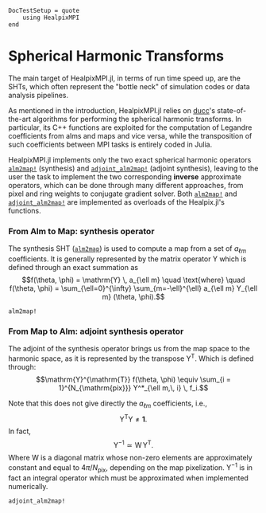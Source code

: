 ```@meta
DocTestSetup = quote
    using HealpixMPI
end
```

# Spherical Harmonic Transforms

The main target of HealpixMPI.jl, in terms of run time speed up, are the SHTs, which often represent the "bottle neck" of simulation codes or data analysis pipelines.

As mentioned in the introduction, HealpixMPI.jl relies on [ducc](https://gitlab.mpcdf.mpg.de/mtr/ducc)'s state-of-the-art algorithms for performing the spherical harmonic transforms.
In particular, its C++ functions are exploited for the computation of Legandre coefficients from alms and maps and vice versa, while the transposition of such coefficients between MPI tasks is entirely coded in Julia.

HealpixMPI.jl implements only the two exact spherical harmonic operators [`alm2map!`](@ref) (synthesis) and [`adjoint_alm2map!`](@ref) (adjoint synthesis), leaving to the user the task to implement the two corresponding **inverse** approximate operators, which can be done through many different approaches, from pixel and ring weights to conjugate gradient solver.
Both [`alm2map!`](@ref) and [`adjoint_alm2map!`](@ref) are implemented as overloads of the Healpix.jl's functions.

### From Alm to Map: synthesis operator

The synthesis SHT ([`alm2map`](@ref)) is used to compute a map from a set of $a_{\ell m}$ coefficients.
It is generally represented by the matrix operator $\mathrm{Y}$ which is defined through an exact summation as $$f(\theta, \phi) = \mathrm{Y} \, a_{\ell m} \quad \text{where} \quad f(\theta, \phi) = \sum_{\ell=0}^{\infty} \sum_{m=-\ell}^{\ell} a_{\ell m} Y_{\ell m} (\theta, \phi).$$

```@docs
alm2map!
```

### From Map to Alm: adjoint synthesis operator

The adjoint of the synthesis operator brings us from the map space to the harmonic space, as it is represented by the transpose $\mathrm{Y}^{\mathrm{T}}$.
Which is defined through:
$$\mathrm{Y}^{\mathrm{T}} f(\theta, \phi) \equiv \sum_{i = 1}^{N_{\mathrm{pix}}} Y^*_{\ell m,\, i} \, f_i.$$

Note that this does not give directly the $a_{\ell m}$ coefficients, i.e.,  
$$\mathrm{Y}^{\mathrm{T}} \mathrm{Y} \neq \mathbf{1}.$$
In fact,
$$\mathrm{Y}^{-1} \simeq \mathrm{W}\, \mathrm{Y}^{\mathrm{T}}.$$
Where $\mathrm{W}$ is a diagonal matrix whose non-zero elements are approximately constant and equal to $4 \pi / N_{\mathrm{pix}}$, depending on the map pixelization.
$\mathrm{Y}^{-1}$ is in fact an integral operator which must be approximated when implemented numerically.
```@docs
adjoint_alm2map!
```
